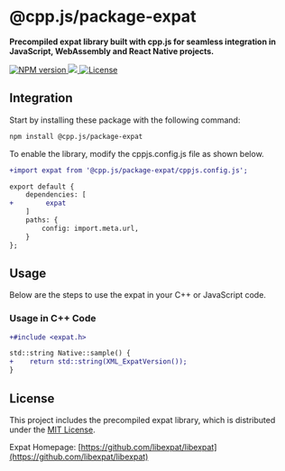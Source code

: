 # @cpp.js/package-expat
**Precompiled expat library built with cpp.js for seamless integration in JavaScript, WebAssembly and React Native projects.**  

<a href="https://www.npmjs.com/package/@cpp.js/package-expat">
    <img alt="NPM version" src="https://img.shields.io/npm/v/@cpp.js/package-expat?style=for-the-badge" />
</a>
<a href="https://github.com/libexpat/libexpat">
    <img src="https://img.shields.io/badge/dynamic/json?url=https%3A%2F%2Funpkg.com%2F%40cpp.js%2Fpackage-expat%2Fpackage.json&query=%24.nativeVersion&style=for-the-badge&label=Expat" />
</a>
<a href="https://github.com/libexpat/libexpat/blob/master/COPYING">
    <img alt="License" src="https://img.shields.io/npm/l/%40cpp.js%2Fpackage-expat?style=for-the-badge" />
</a>

## Integration
Start by installing these package with the following command:

```sh
npm install @cpp.js/package-expat
```

To enable the library, modify the cppjs.config.js file as shown below.
```diff
+import expat from '@cpp.js/package-expat/cppjs.config.js';

export default {
    dependencies: [
+        expat
    ]
    paths: {
        config: import.meta.url,
    }
};
```

## Usage
Below are the steps to use the expat in your C++ or JavaScript code.

### Usage in C++ Code
```diff
+#include <expat.h>

std::string Native::sample() {
+    return std::string(XML_ExpatVersion());
}
```

## License
This project includes the precompiled expat library, which is distributed under the [MIT License](https://github.com/libexpat/libexpat/blob/master/COPYING).

Expat Homepage: [https://github.com/libexpat/libexpat](https://github.com/libexpat/libexpat)
